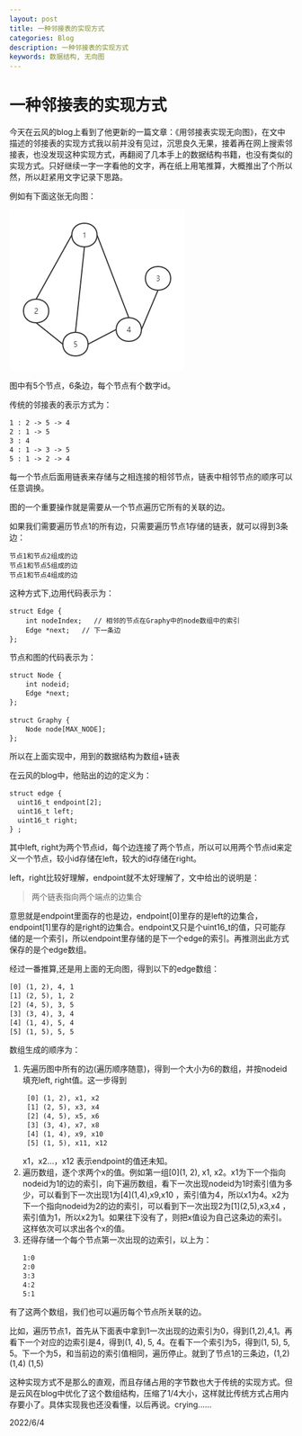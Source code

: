 ```yaml
---
layout: post
title: 一种邻接表的实现方式
categories: Blog
description: 一种邻接表的实现方式
keywords: 数据结构, 无向图
---
```


# 一种邻接表的实现方式

  今天在云风的blog上看到了他更新的一篇文章：《用邻接表实现无向图》，在文中描述的邻接表的实现方式我以前并没有见过，沉思良久无果，接着再在网上搜索邻接表，也没发现这种实现方式，再翻阅了几本手上的数据结构书籍，也没有类似的实现方式。只好继续一字一字看他的文字，再在纸上用笔推算，大概推出了个所以然，所以赶紧用文字记录下思路。

  例如有下面这张无向图：

![](/images/posts/blog/a_undirected_map.png)

图中有5个节点，6条边，每个节点有个数字id。

传统的邻接表的表示方式为：

```
1 : 2 -> 5 -> 4
2 : 1 -> 5
3 : 4
4 : 1 -> 3 -> 5
5 : 1 -> 2 -> 4
```
每一个节点后面用链表来存储与之相连接的相邻节点，链表中相邻节点的顺序可以任意调换。

图的一个重要操作就是需要从一个节点遍历它所有的关联的边。

如果我们需要遍历节点1的所有边，只需要遍历节点1存储的链表，就可以得到3条边：
```
节点1和节点2组成的边
节点1和节点5组成的边
节点1和节点4组成的边
```
这种方式下,边用代码表示为：

```
struct Edge {
    int nodeIndex;   // 相邻的节点在Graphy中的node数组中的索引
    Edge *next;   // 下一条边
};
```
节点和图的代码表示为：
```
struct Node {
    int nodeid;
    Edge *next;
};

struct Graphy {
    Node node[MAX_NODE];  
};
```
所以在上面实现中，用到的数据结构为数组+链表

在云风的blog中，他贴出的边的定义为：
```
struct edge {
  uint16_t endpoint[2];
  uint16_t left;
  uint16_t right;
} ;
```
其中left, right为两个节点id，每个边连接了两个节点，所以可以用两个节点id来定义一个节点，较小id存储在left，较大的id存储在right。

left，right比较好理解，endpoint就不太好理解了，文中给出的说明是：
> 两个链表指向两个端点的边集合

意思就是endpoint里面存的也是边，endpoint[0]里存的是left的边集合，endpoint[1]里存的是right的边集合。endpoint又只是个uint16_t的值，只可能存储的是一个索引，所以endpoint里存储的是下一个edge的索引。再推测出此方式保存的是个edge数组。

经过一番推算,还是用上面的无向图，得到以下的edge数组：
```
[0] (1, 2), 4, 1
[1] (2, 5), 1, 2
[2] (4, 5), 3, 5
[3] (3, 4), 3, 4
[4] (1, 4), 5, 4
[5] (1, 5), 5, 5
```
数组生成的顺序为：

1. 先遍历图中所有的边(遍历顺序随意)，得到一个大小为6的数组，并按nodeid填充left, right值。这一步得到
   ```
    [0] (1, 2), x1, x2
    [1] (2, 5), x3, x4
    [2] (4, 5), x5, x6
    [3] (3, 4), x7, x8
    [4] (1, 4), x9, x10
    [5] (1, 5), x11, x12
   ```
   x1，x2...，x12 表示endpoint的值还未知。
2. 遍历数组，逐个求两个x的值。例如第一组\[0](1, 2), x1, x2。x1为下一个指向nodeid为1的边的索引，向下遍历数组，看下一次出现nodeid为1时索引值为多少，可以看到下一次出现1为\[4](1,4),x9,x10 ，索引值为4，所以x1为4。x2为下一个指向nodeid为2的边的索引，可以看到下一次出现2为\[1](2,5),x3,x4 ，索引值为1，所以x2为1。如果往下没有了，则把x值设为自己这条边的索引。这样依次可以求出各个x的值。
3. 还得存储一个每个节点第一次出现的边索引，以上为：
   ```
   1:0
   2:0
   3:3
   4:2
   5:1
   ```

有了这两个数组，我们也可以遍历每个节点所关联的边。

比如，遍历节点1，首先从下面表中拿到1一次出现的边索引为0，得到(1,2),4,1。再看下一个对应的边索引是4，得到(1, 4), 5, 4。在看下一个索引为5，得到(1, 5), 5, 5。下一个为5，和当前边的索引值相同，遍历停止。就到了节点1的三条边，(1,2)  (1,4)  (1,5)

这种实现方式不是那么的直观，而且存储占用的字节数也大于传统的实现方式。但是云风在blog中优化了这个数组结构，压缩了1/4大小，这样就比传统方式占用内存要小了。具体实现我也还没看懂，以后再说。crying......

2022/6/4